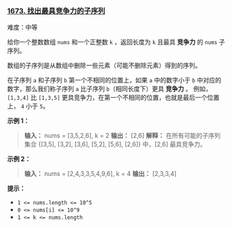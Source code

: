 ### [1673\. 找出最具竞争力的子序列](https://leetcode.cn/problems/find-the-most-competitive-subsequence/)

难度：中等

给你一个整数数组 `nums` 和一个正整数 `k` ，返回长度为 `k` 且最具 **竞争力** 的 `nums` 子序列。

数组的子序列是从数组中删除一些元素（可能不删除元素）得到的序列。

在子序列 `a` 和子序列 `b` 第一个不相同的位置上，如果 `a` 中的数字小于 `b` 中对应的数字，那么我们称子序列 `a` 比子序列 `b`（相同长度下）更具 **竞争力** 。 例如，`[1,3,4]` 比 `[1,3,5]` 更具竞争力，在第一个不相同的位置，也就是最后一个位置上， `4` 小于 `5`。

**示例 1：**

> **输入：** nums = [3,5,2,6], k = 2
> **输出：** [2,6]
> **解释：** 在所有可能的子序列集合 {[3,5], [3,2], [3,6], [5,2], [5,6], [2,6]} 中，[2,6] 最具竞争力。

**示例 2：**

> **输入：** nums = [2,4,3,3,5,4,9,6], k = 4
> **输出：** [2,3,3,4]

**提示：**

- `1 <= nums.length <= 10^5`
- `0 <= nums[i] <= 10^9`
- `1 <= k <= nums.length`
